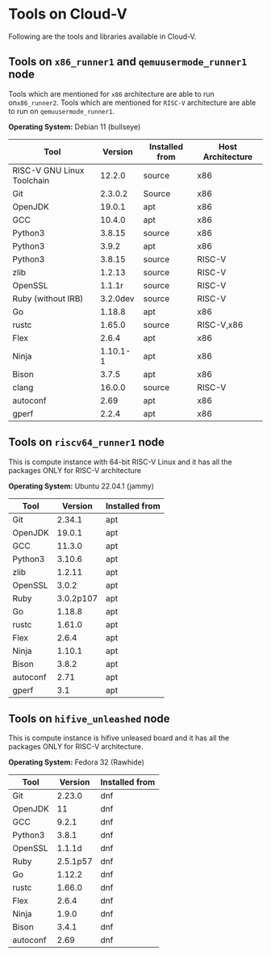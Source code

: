 # Tools on Cloud-V

Following are the tools and libraries available in Cloud-V.

## Tools on `x86_runner1` and `qemuusermode_runner1` node

Tools which are mentioned for `x86` architecture are able to run on`x86_runner2`. Tools which are mentioned for `RISC-V` architecture are able to run on `qemuusermode_runner1`.  

**Operating System:** Debian 11 (bullseye)

| Tool | Version | Installed from | Host Architecture |
| ---- | ------- | -------------- | ------------ |
| RISC-V GNU Linux Toolchain | 12.2.0 | source | x86 |
| Git | 2.3.0.2 | Source | x86 |
| OpenJDK | 19.0.1 | apt | x86 |
| GCC | 10.4.0 | apt | x86 |
| Python3 | 3.8.15 | source | x86 |
| Python3 | 3.9.2 | apt | x86 |
| Python3 | 3.8.15 | source | RISC-V |
| zlib | 1.2.13 | source | RISC-V |
| OpenSSL | 1.1.1r | source | RISC-V |
| Ruby (without IRB) | 3.2.0dev | source | RISC-V |
| Go | 1.18.8 | apt | x86 |
| rustc | 1.65.0 | source | RISC-V,x86 |
| Flex | 2.6.4 | apt | x86 |
| Ninja | 1.10.1-1 | apt | x86 |
| Bison | 3.7.5 | apt | x86 |  
| clang | 16.0.0 | source | RISC-V |
| autoconf | 2.69 | apt | x86 |
| gperf | 2.2.4 | apt | x86 |

## Tools on `riscv64_runner1` node

This is compute instance with 64-bit RISC-V Linux and it has all the packages ONLY for RISC-V architecture  

**Operating System:** Ubuntu 22.04.1 (jammy)

| Tool | Version | Installed from |
| ---- | ------- | -------------- |
| Git | 2.34.1 | apt |
| OpenJDK | 19.0.1 | apt |
| GCC | 11.3.0 | apt |
| Python3 | 3.10.6 | apt |
| zlib | 1.2.11 | apt |
| OpenSSL | 3.0.2 | apt |
| Ruby | 3.0.2p107 | apt |
| Go | 1.18.8 | apt |
| rustc | 1.61.0 | apt |
| Flex | 2.6.4 | apt |
| Ninja | 1.10.1 | apt |
| Bison | 3.8.2 | apt |
| autoconf | 2.71 | apt |
| gperf | 3.1 | apt |

## Tools on `hifive_unleashed` node

This is compute instance is hifive unleased board and it has all the packages ONLY for RISC-V architecture.  

**Operating System:** Fedora 32 (Rawhide)

| Tool | Version | Installed from |
| ---- | ------- | -------------- |
| Git | 2.23.0 | dnf |
| OpenJDK | 11 | dnf |
| GCC | 9.2.1 | dnf |
| Python3 | 3.8.1 | dnf |
| OpenSSL | 1.1.1d | dnf |
| Ruby | 2.5.1p57 | dnf |
| Go | 1.12.2 | dnf |
| rustc | 1.66.0 | dnf |
| Flex | 2.6.4 | dnf |
| Ninja | 1.9.0 | dnf |
| Bison | 3.4.1 | dnf |
| autoconf | 2.69 | dnf |
